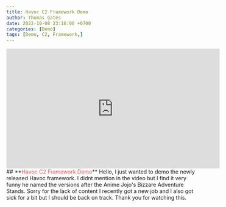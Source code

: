 ```yaml
---
title: Havoc C2 Framework Demo
author: Thomas Gates
date: 2022-10-08 23:16:00 +0700
categories: [Demo]
tags: [Demo, C2, Framework,]
---
```

<center><iframe width="560" height="315" src="https://www.youtube.com/embed/fLqUjNaIbcg" title="YouTube video player" frameborder="0" allow="accelerometer; autoplay; clipboard-write; encrypted-media; gyroscope; picture-in-picture" allowfullscreen></iframe></center>
## **<span style='color:#ff5555'>Havoc C2 Framework Demo</span>**
Hello, I just wanted to demo the newly released Havoc framework. I didnt mention in the video but I find it very funny he named the versions after the Anime Jojo's Bizzare Adventure Stands. Sorry for the lack of content I recently got a new job and I also got sick for a bit but I should be back on track. Thank you for watching this.
